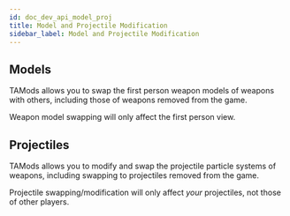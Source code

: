 ```yaml
---
id: doc_dev_api_model_proj
title: Model and Projectile Modification
sidebar_label: Model and Projectile Modification
---
```


## Models

TAMods allows you to swap the first person weapon models of weapons with others, including those of weapons removed from the game.

Weapon model swapping will only affect the first person view.

## Projectiles

TAMods allows you to modify and swap the projectile particle systems of weapons, including swapping to projectiles removed from the game.

Projectile swapping/modification will only affect _your_ projectiles, not those of other players.